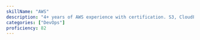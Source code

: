 ```yaml
---
skillName: "AWS"
description: "4+ years of AWS experience with certification. S3, CloudFront, Lambda services. AWS Certified Developer - Associate for cloud architecture and deployment."
categories: ["DevOps"]
proficiency: 82
---
```

